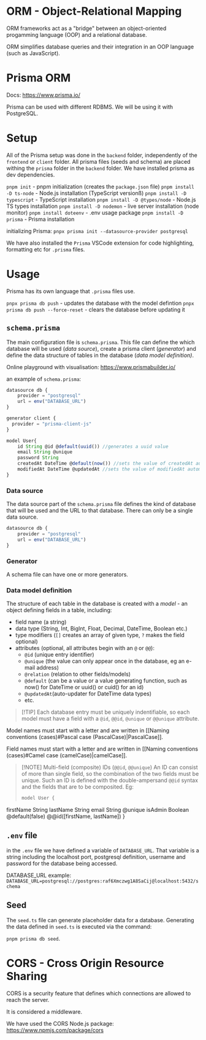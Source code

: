 # ORM - Object-Relational Mapping

ORM frameworks act as a "bridge" between an object-oriented progamming language (OOP) and a relational database.

ORM simplifies database queries and their integration in an OOP language (such as JavaScript).

# Prisma ORM

Docs: https://www.prisma.io/

Prisma can be used with different RDBMS. We will be using it with PostgreSQL.

# Setup

All of the Prisma setup was done in the `backend` folder, independently of the `frontend` or `client` folder. 
All prisma files (seeds and schema) are placed withing the `prisma` folder in the `backend` folder.
We have installed prisma as dev dependencies.

`pnpm init` - pnpm initialization (creates the `package.json` file)
`pnpm install -D ts-node` - Node.js installation (TypeScript versionß)
`pnpm install -D typescript` - TypeScript installation
`pnpm install -D @types/node` - Node.js TS types installation 
`pnpm install -D nodemon` - live server installation (node monitor)
`pnpm install doteenv` - .env usage package
`pnpm install -D prisma` - Prisma installation 

initializing Prisma:
`pnpx prisma init --datasource-provider postgresql`

We have also installed the `Prisma` VSCode extension for code highlighting, formatting etc for `.prisma` files.

# Usage

Prisma has its own language that `.prisma` files use.

`pnpx prisma db push` - updates the database with the model defintion
`pnpx prisma db push --force-reset` - clears the database before updating it


## `schema.prisma`

The main configuration file is `schema.prisma`. This file can define the which database will be used (*data source*), create a prisma client (_generator_) and define the data structure of tables in the database (_data model definition)_.

Online playground with visualisation: https://www.prismabuilder.io/

an example of `schema.prisma`:

```js
datasource db {
	provider = "postgresql"
	url = env("DATABASE_URL")
}

generator client {
  provider = "prisma-client-js"
}

model User{
	id String @id @default(uuid()) //generates a uuid value
	email String @unique
	password String
	createdAt DateTime @default(now()) //sets the value of createdAt automatically to the date and time of creation of an entry
	modifiedAt DateTime @updatedAt //sets the value of modifiedAt automatically to the date and time of editing an entry
}
```

### Data source

The data source part of the `schema.prisma` file defines the kind of database that will be used and the URL to that database. 
There can only be a single data source.

```js
datasource db {
	provider = "postgresql"
	url = env("DATABASE_URL")
}
```

### Generator

A schema file can have one or more generators.

### Data model definition

The structure of each table in the database is created with a _model_ - an object defining fields in a table, including:
- field name (a string)
- data type (String, Int, BigInt, Float, Decimal, DateTime, Boolean etc.)
- type modifiers (`[]` creates an array of given type, `?` makes the field optional)
- attributes (optional, all attributes begin with an `@` or `@@`):
	- `@id` (unique entry identifier)
	- `@unique` (the value can only appear once in the database, eg an e-mail address)
	- `@relation` (relation to other fields/models)
	- `@default` (can be a value or a value generating function, such as now() for DateTime or uuid() or cuid() for an id)
	- `@updatedAt`(auto-updater for DateTime data types)
	- etc.

>[!TIP] Each database entry must be uniquely indentifiable, so each model must have a field with a  `@id`, `@@id`, `@unique` or `@@unique` attribute.

Model names must start with a letter and are written in [[Naming conventions (cases)#Pascal case (PascalCase)|PascalCase]].

Field names must start with a letter and are written in [[Naming conventions (cases)#Camel case (camelCase)|camelCase]].

>[!NOTE] Multi-field (composite) IDs (`@@id`, `@@unique`)
> An ID can consist of more than single field, so the combination of the two fields must be unique. Such an ID is defined with the double-ampersand `@@id` syntax and the fields that are to be composited. Eg:
> ```js
> model User {
  firstName String
  lastName  String
  email     String  @unique
  isAdmin   Boolean @default(false)
  @@id([firstName, lastName])
}


## `.env` file

in the `.env` file we have defined a variable of `DATABASE_URL`. That variable is a string including the localhost port, postgresql definition, username and password for the database being accessed.

DATABASE_URL example: 
`DATABASE_URL=postgresql://postgres:raf6Xmczwg1A8SaCij@localhost:5432/schema`

## Seed

The `seed.ts` file can generate placeholder data for a database.
Generating the data defined in `seed.ts` is executed via the command:

`pnpm prisma db seed`.

# CORS - Cross Origin Resource Sharing

CORS is a security feature that defines which connections are allowed to reach the server. 

It is considered a middleware.

We have used the CORS Node.js package: https://www.npmjs.com/package/cors